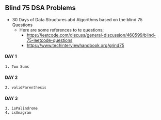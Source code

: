 ## Blind 75 DSA Problems
- 30 Days of Data Structures abd Algorithms based on the blind 75 Questions
    - Here are some references to te questions;
        - https://leetcode.com/discuss/general-discussion/460599/blind-75-leetcode-questions
        - https://www.techinterviewhandbook.org/grind75

#### DAY 1
    1. Two Sums

#### DAY 2
    2. validParenthesis

#### DAY 3
    3. isPalindrome
    4. isAnagram